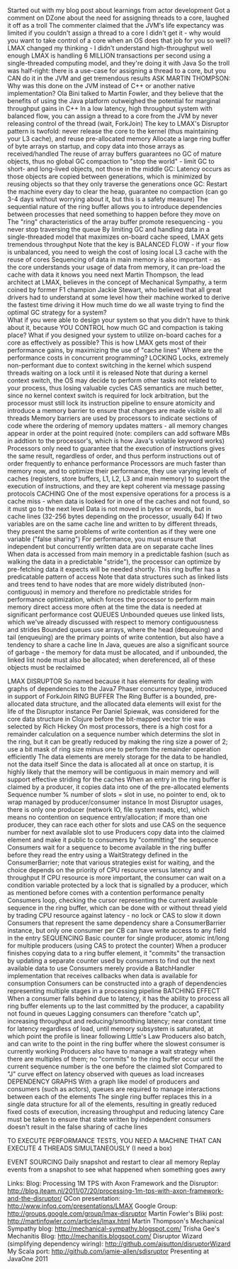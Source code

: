 Started out with my blog post about learnings from actor development
Got a comment on DZone about the need for assigning threads to a core, laughed it off as a troll
The commenter claimed that the JVM's life expectancy was limited if you couldn't assign a thread to a core
I didn't get it - why would you want to take control of a core when an OS does that job for you so well?
LMAX changed my thinking - I didn't understand high-throughput well enough
LMAX is handling 6 MILLION transactions per second using a single-threaded computing model, and they're doing it with Java
So the troll was half-right: there is a use-case for assigning a thread to a core, but you CAN do it in the JVM and get tremendous results
ASK MARTIN THOMPSON: Why was this done on the JVM instead of C++ or another native implementation?  Ola Bini talked to Martin Fowler, and they believe that the benefits of using the Java platform outweighed the potential for marginal throughput gains in C++
In a low latency, high throughput system with balanced flow, you can assign a thread to a core from the JVM by never releasing control of the thread (wait, ForkJoin)
The key to LMAX's Disruptor pattern is twofold: never release the core to the kernel (thus maintaining your L3 cache), and reuse pre-allocated memory
Allocate a large ring buffer of byte arrays on startup, and copy data into those arrays as received/handled
The reuse of array buffers guarantees no GC of mature objects, thus no global GC compaction to "stop the world" - limit GC to short- and long-lived objects, not those in the middle
GC: Latency occurs as those objects are copied between generations, which is minimized by reusing objects so that they only traverse the generations once
GC: Restart the machine every day to clear the heap, guarantee no compaction (can go 3-4 days without worrying about it, but this is a safety measure)
The sequential nature of the ring buffer allows you to introduce dependencies between processes that need something to happen before they move on
The "ring" characteristics of the array buffer promote resequencing - you never stop traversing the queue 
By limiting GC and handling data in a single-threaded model that maximizes on-board cache speed, LMAX gets tremendous throughput
Note that the key is BALANCED FLOW - if your flow is unbalanced, you need to weigh the cost of losing local L3 cache with the reuse of cores
Sequencing of data in main memory is also important - as the core understands your usage of data from memory, it can pre-load the cache with data it knows you need next
Martin Thompson, the lead architect at LMAX, believes in the concept of Mechanical Sympathy, a term coined by former F1 champion Jackie Stewart, who believed that all great drivers had to understand at some level how their machine worked to derive the fastest time driving it
How much time do we all waste trying to find the optimal GC strategy for a system?  
What if you were able to design your system so that you didn't have to think about it, because YOU CONTROL how much GC and compaction is taking place?
What if you designed your system to utilize on-board caches for a core as effectively as possible?
This is how LMAX gets most of their performance gains, by maximizing the use of "cache lines"
Where are the performance costs in concurrent programming?
LOCKING
Locks, extremely non-performant due to context switching in the kernel which suspend threads waiting on a lock until it is released
Note that during a kernel context switch, the OS may decide to perform other tasks not related to your process, thus losing valuable cycles
CAS semantics are much better, since no kernel context switch is required for lock arbitration, but the processor must still lock its instruction pipeline to ensure atomicity and introduce a memory barrier to ensure that changes are made visible to all threads
Memory barriers are used by processors to indicate sections of code where the ordering of memory updates matters - all memory changes appear in order at the point required (note: compilers can add software MBs in addtion to the processor's, which is how Java's volatile keyword works)
Processors only need to guarantee that the execution of instructions gives the same result, regardless of order, and thus perform instructions out of order frequently to enhance performance
Processors are much faster than memory now, and to optimize their performance, they use varying levels of caches (registers, store buffers, L1, L2, L3 and main memory) to support the execution of instructions, and they are kept coherent via message passing protocols
CACHING
One of the most expensive operations for a process is a cache miss - when data is looked for in one of the caches and not found, so it must go to the next level
Data is not moved in bytes or words, but in cache lines (32-256 bytes depending on the processor, usually 64)
If two variables are on the same cache line and written to by different threads, they present the same problems of write contention as if they were one variable ("false sharing")
For performance, you must ensure that independent but concurrently written data are on separate cache lines
When data is accessed from main memory in a predictable fashion (such as walking the data in a predictable "stride"), the processor can optimize by pre-fetching data it expects will be needed shortly. This ring buffer has a predicatable pattern of access
Note that data structures such as linked lists and trees tend to have nodes that are more widely distributed (non-contiguous) in memory and therefore no predictable strides for performance optimization, which forces the processor to perform main memory direct access more often at the time the data is needed at significant performance cost
QUEUES
Unbounded queues use linked lists, which we've already discussed with respect to memory contiguousness and strides
Bounded queues use arrays, where the head (dequeuing) and tail (enqueuing) are the primary points of write contention, but also have a tendency to share a cache line
In Java, queues are also a significant source of garbage - the memory for data must be allocated, and if unbounded, the linked list node must also be allocated; when dereferenced, all of these objects must be reclaimed

LMAX DISRUPTOR
So named because it has elements for dealing with graphs of dependencies to the Java7 Phaser concurrency type, introduced in support of ForkJoin
RING BUFFER
The Ring Buffer is a bounded, pre-allocated data structure, and the allocated data elements will exist for the life of the Disruptor instance
Per Daniel Spiewak, was considered for the core data structure in Clojure before the bit-mapped vector trie was selected by Rich Hickey
On most processors, there is a high cost for a remainder calculation on a sequence number which determins the slot in the ring, but it can be greatly reduced by making the ring size a power of 2; use a bit mask of ring size minus one to perform the remainder operation efficiently
The data elements are merely storage for the data to be handled, not the data itself
Since the data is allocated all at once on startup, it is highly likely that the memory will be contiguous in main memory and will support effective striding for the caches
When an entry in the ring buffer is claimed by a producer, it copies data into one of the pre-allocated elements
Sequence number % number of slots = slot in use, no pointer to end, ok to wrap managed by producer/consumer instance
In most Disruptor usages, there is only one producer (network IO, file system reads, etc), which means no contention on sequence entry/allocation; if more than one producer, they can race each other for slots and use CAS on the sequence number for next available slot to use
Producers copy data into the claimed element and make it public to consumers by "committing" the sequence
Consumers wait for a sequence to become available in the ring buffer before they read the entry using a WaitStrategy defined in the ConsumerBarrier; note that various strategies exist for waiting, and the choice depends on the priority of CPU resource versus latency and throughput
If CPU resource is more important, the consumer can wait on a condition variable protected by a lock that is signalled by a producer, which as mentioned before comes with a contention performance penalty
Consumers loop, checking the cursor representing the current available sequence in the ring buffer, which can be done with or without thread yield by trading CPU resource against latency - no lock or CAS to slow it down
Consumers that represent the same dependency share a ConsumerBarrier instance, but only one consumer per CB can have write access to any field in the entry
SEQUENCING
Basic counter for single producer, atomic int/long for multiple producers (using CAS to protect the counter)
When a producer finishes copying data to a ring buffer element, it "commits" the transaction by updating a separate counter used by consumers to find out the next available data to use
Consumers merely provide a BatchHandler implementation that receives callbacks when data is available for consumption 
Consumers can be constructed into a graph of dependencies representing multiple stages in a processing pipeline
BATCHING EFFECT
When a consumer falls behind due to latency, it has the ability to process all ring buffer elements up to the last committed by the producer, a capability not found in queues
Lagging consumers can therefore "catch up", increasing throughput and reducing/smoothing latency; near constant time for latency regardless of load, until memory subsystem is saturated, at which point the profile is linear following Little's Law
Producers also batch, and can write to the point in the ring buffer where the slowest consumer is currently working
Producers also have to manage a wait strategy when there are multiples of them; no "commits" to the ring buffer occur until the current sequence number is the one before the claimed slot
Compared to "J" curve effect on latency observed with queues as load increases
DEPENDENCY GRAPHS
With a graph like model of producers and consumers (such as actors), queues are required to manage interactions between each of the elements
The single ring buffer replaces this in a single data structure for all of the elements, resulting in greatly reduced fixed costs of execution, increasing throughput and reducing latency
Care must be taken to ensure that state written by independent consumers doesn't result in the false sharing of cache lines

TO EXECUTE PERFORMANCE TESTS, YOU NEED A MACHINE THAT CAN EXECUTE 4 THREADS SIMULTANEOUSLY (I need a box)


EVENT SOURCING
Daily snapshot and restart to clear all memory
Replay events from a snapshot to see what happened when something goes awry

Links:
Blog: Processing 1M TPS with Axon Framework and the Disruptor: http://blog.jteam.nl/2011/07/20/processing-1m-tps-with-axon-framework-and-the-disruptor/
QCon presentation: http://www.infoq.com/presentations/LMAX
Google Group: http://groups.google.com/group/lmax-disruptor
Martin Fowler's Bliki post: http://martinfowler.com/articles/lmax.html
Martin Thompson's Mechanical Sympathy blog: http://mechanical-sympathy.blogspot.com/
Trisha Gee's Mechanitis Blog: http://mechanitis.blogspot.com/
Disruptor Wizard (simplifying dependency wiring): http://github.com/ajsutton/disruptorWizard
My Scala port: http://github.com/jamie-allen/sdisruptor
Presenting at JavaOne 2011